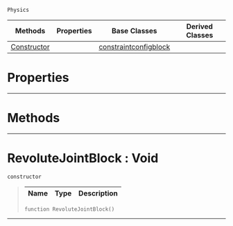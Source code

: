  `Physics`

|Methods|Properties|Base Classes|Derived Classes|
|---|---|---|---|
|[ Constructor](https://plasmaengine.github.io/PlasmaDocs/Plasma1/C++/code_reference/class_reference/revolutejointblock.markdown#revolutejointblock-void)| |[constraintconfigblock](https://plasmaengine.github.io/PlasmaDocs/Plasma1/C++/code_reference/class_reference/constraintconfigblock.markdown)| |


 #  Properties


---  
 #  Methods


---  
 #  RevoluteJointBlock : Void

 `constructor`

> 
> |Name|Type|Description|
> |---|---|---|
> ``` lang=cpp, name=Lightning
> function RevoluteJointBlock()
> ``` 


---  
 

 